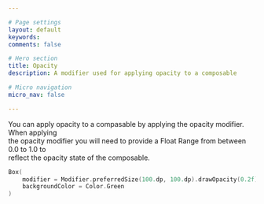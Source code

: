 ```yaml
---

# Page settings
layout: default
keywords:
comments: false

# Hero section
title: Opacity
description: A modifier used for applying opacity to a composable

# Micro navigation
micro_nav: false

---
```


You can apply opacity to a compasable by applying the opacity modifier. When applying  
the opacity modifier you will need to provide a Float Range from between 0.0 to 1.0 to  
reflect the opacity state of the composable.

```kotlin
Box(
    modifier = Modifier.preferredSize(100.dp, 100.dp).drawOpacity(0.2f),
    backgroundColor = Color.Green
)
```
